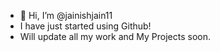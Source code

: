 - 👋 Hi, I’m @jainishjain11
- I have just started using Github!
- Will update all my work and My Projects soon.


<!---
jainishjain11/jainishjain11 is a ✨ special ✨ repository because its `README.md` (this file) appears on your GitHub profile.
You can click the Preview link to take a look at your changes.
--->
